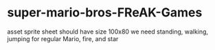 # super-mario-bros-FReAK-Games

asset sprite sheet should have size 100x80
we need standing, walking, jumping for regular Mario, fire, and star
